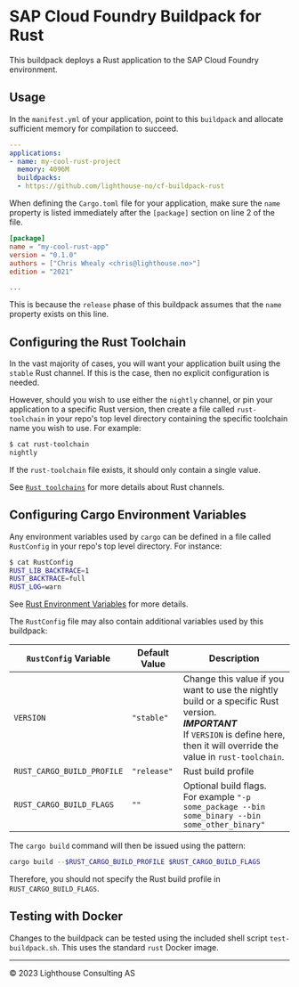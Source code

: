 # SAP Cloud Foundry Buildpack for Rust

This buildpack deploys a Rust application to the SAP Cloud Foundry environment.

## Usage

In the `manifest.yml` of your application, point to this `buildpack` and allocate sufficient memory for compilation to succeed.

```yaml
---
applications:
- name: my-cool-rust-project
  memory: 4096M
  buildpacks:
  - https://github.com/lighthouse-no/cf-buildpack-rust
```

When defining the `Cargo.toml` file for your application, make sure the `name` property is listed immediately after the `[package]` section on line 2 of the file.

```toml
[package]
name = "my-cool-rust-app"
version = "0.1.0"
authors = ["Chris Whealy <chris@lighthouse.no>"]
edition = "2021"

...
```

This is because the `release` phase of this buildpack assumes that the `name` property exists on this line.

## Configuring the Rust Toolchain

In the vast majority of cases, you will want your application built using the `stable` Rust channel.
If this is the case, then no explicit configuration is needed.

However, should you wish to use either the `nightly` channel, or pin your application to a specific Rust version, then create a file called `rust-toolchain` in your repo's top level directory containing the specific toolchain name you wish to use.
For example:

```sh
$ cat rust-toolchain
nightly
```

If the `rust-toolchain` file exists, it should only contain a single value.

See [`Rust toolchains`](https://rust-lang.github.io/rustup/concepts/toolchains.html) for more details about Rust channels.

## Configuring Cargo Environment Variables

Any environment variables used by `cargo` can be defined in a file called `RustConfig` in your repo's top level directory.
For instance:

```sh
$ cat RustConfig
RUST_LIB_BACKTRACE=1
RUST_BACKTRACE=full
RUST_LOG=warn
```

See [Rust Environment Variables](https://rust-lang.github.io/rustup/environment-variables.html) for more details.

The `RustConfig` file may also contain additional variables used by this buildpack:

| `RustConfig` Variable | Default Value | Description
|---|---|---
| `VERSION` | `"stable"` | Change this value if you want to use the nightly build or a specific Rust version.<br>***IMPORTANT***<br>If `VERSION` is define here, then it will override the value in `rust-toolchain`.
| `RUST_CARGO_BUILD_PROFILE` | `"release"` | Rust build profile
| `RUST_CARGO_BUILD_FLAGS` | `""` | Optional build flags.<br>For example `"-p some_package --bin some_binary --bin some_other_binary"`

The `cargo build` command will then be issued using the pattern:

```sh
cargo build --$RUST_CARGO_BUILD_PROFILE $RUST_CARGO_BUILD_FLAGS
```

Therefore, you should not specify the Rust build profile in `RUST_CARGO_BUILD_FLAGS`.

## Testing with Docker

Changes to the buildpack can be tested using the included shell script `test-buildpack.sh`.
This uses the standard `rust` Docker image.

-----
&copy; 2023 Lighthouse Consulting AS
